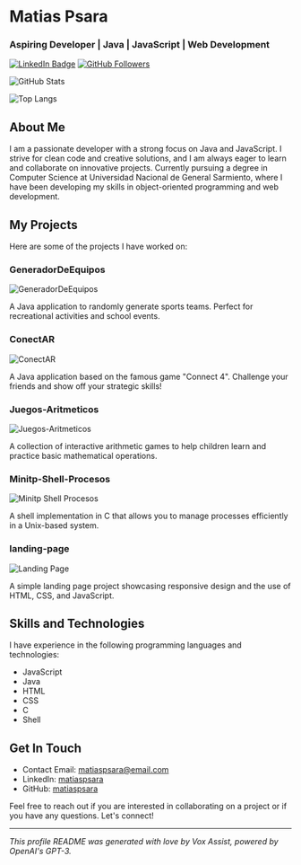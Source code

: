 # Matias Psara

### Aspiring Developer | Java | JavaScript | Web Development

[![LinkedIn Badge](https://img.shields.io/badge/-matiaspsara-blue?style=flat-square&logo=Linkedin&logoColor=white&link=https://www.linkedin.com/in/matiaspsara/)](https://www.linkedin.com/in/matiaspsara/) [![GitHub Followers](https://img.shields.io/github/followers/matiaspsara?style=social)](https://github.com/matiaspsara)

![GitHub Stats](https://github-readme-stats.vercel.app/api?username=matiaspsara&&show_icons=true&&title_color=17a2b8&icon_color=271b1b&text_color=daf7f7&bg_color=090909)

![Top Langs](https://github-readme-stats.vercel.app/api/top-langs/?username=matiaspsara&layout=compact&theme=midnight-purple)

## About Me

I am a passionate developer with a strong focus on Java and JavaScript. I strive for clean code and creative solutions, and I am always eager to learn and collaborate on innovative projects. Currently pursuing a degree in Computer Science at Universidad Nacional de General Sarmiento, where I have been developing my skills in object-oriented programming and web development.

## My Projects

Here are some of the projects I have worked on:

### GeneradorDeEquipos
![GeneradorDeEquipos](https://github-readme-stats.vercel.app/api/pin/?username=matiaspsara&repo=GeneradorDeEquipos&title_color=17a2b8&icon_color=003d59&text_color=efefef&bg_color=090909)

A Java application to randomly generate sports teams. Perfect for recreational activities and school events.

### ConectAR
![ConectAR](https://github-readme-stats.vercel.app/api/pin/?username=matiaspsara&repo=ConectAR&title_color=17a2b8&icon_color=003d59&text_color=efefef&bg_color=090909)

A Java application based on the famous game "Connect 4". Challenge your friends and show off your strategic skills!

### Juegos-Aritmeticos
![Juegos-Aritmeticos](https://github-readme-stats.vercel.app/api/pin/?username=matiaspsara&repo=Juegos-Aritmeticos&title_color=17a2b8&icon_color=003d59&text_color=efefef&bg_color=090909)

A collection of interactive arithmetic games to help children learn and practice basic mathematical operations.

### Minitp-Shell-Procesos
![Minitp Shell Procesos](https://github-readme-stats.vercel.app/api/pin/?username=matiaspsara&repo=Minitp-Shell-Procesos&title_color=17a2b8&icon_color=003d59&text_color=efefef&bg_color=090909)

A shell implementation in C that allows you to manage processes efficiently in a Unix-based system.

### landing-page
![Landing Page](https://github-readme-stats.vercel.app/api/pin/?username=matiaspsara&repo=landing-page&title_color=17a2b8&icon_color=003d59&text_color=efefef&bg_color=090909)

A simple landing page project showcasing responsive design and the use of HTML, CSS, and JavaScript.

## Skills and Technologies

I have experience in the following programming languages and technologies:

- JavaScript
- Java
- HTML
- CSS
- C
- Shell

## Get In Touch

- Contact Email: matiaspsara@email.com
- LinkedIn: [matiaspsara](https://www.linkedin.com/in/matiaspsara/)
- GitHub: [matiaspsara](https://github.com/matiaspsara)

Feel free to reach out if you are interested in collaborating on a project or if you have any questions. Let's connect!

---

_This profile README was generated with love by Vox Assist, powered by OpenAI's GPT-3._
